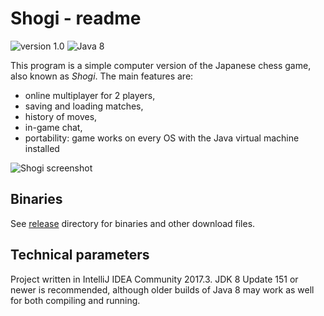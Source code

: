 # Shogi - readme
![version 1.0](https://img.shields.io/badge/version-1.0-00bb00.svg) ![Java 8](https://img.shields.io/badge/Java-8-blue.svg)

This program is a simple computer version of the Japanese chess game, also known as _Shogi_. The main features are:
* online multiplayer for 2 players,
* saving and loading matches,
* history of moves,
* in-game chat,
* portability: game works on every OS with the Java virtual machine installed

![Shogi screenshot](https://github.com/tomaszcib/Shogi/shogi_screen.png)

## Binaries
See [release](https://github.com/tomaszcib/Shogi/releases) directory for binaries and other download files.

## Technical parameters
Project written in IntelliJ IDEA Community 2017.3. JDK 8 Update 151 or newer is recommended, although older builds of Java 8 may work as well for both compiling and running.

